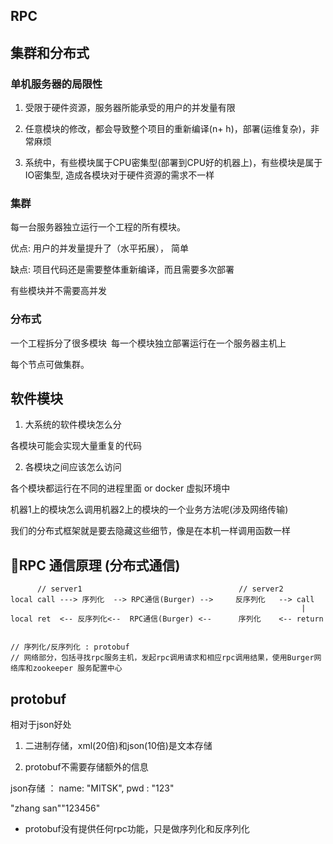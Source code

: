 ## RPC

## 集群和分布式

### 单机服务器的局限性

1. 受限于硬件资源，服务器所能承受的用户的并发量有限

2. 任意模块的修改，都会导致整个项目的重新编译(n+ h)，部署(运维复杂)，非常麻烦

3. 系统中，有些模块属于CPU密集型(部署到CPU好的机器上)，有些模块是属于IO密集型, 造成各模块对于硬件资源的需求不一样

### 集群

每一台服务器独立运行一个工程的所有模块。

优点: 用户的并发量提升了（水平拓展）， 简单

缺点: 项目代码还是需要整体重新编译，而且需要多次部署

有些模块并不需要高并发

### 分布式

一个工程拆分了很多模块 每一个模块独立部署运行在一个服务器主机上

每个节点可做集群。

## 软件模块

1. 大系统的软件模块怎么分

各模块可能会实现大量重复的代码

2. 各模块之间应该怎么访问

各个模块都运行在不同的进程里面 or docker 虚拟环境中

机器1上的模块怎么调用机器2上的模块的一个业务方法呢(涉及网络传输)

我们的分布式框架就是要去隐藏这些细节，像是在本机一样调用函数一样

## RPC 通信原理 (分布式通信)

```
      // server1                                   // server2
local call ---> 序列化  --> RPC通信(Burger) -->     反序列化   --> call 
                                                                 |  
local ret  <-- 反序列化<--  RPC通信(Burger) <--      序列化    <-- return


// 序列化/反序列化 : protobuf 
// 网络部分，包括寻找rpc服务主机，发起rpc调用请求和相应rpc调用结果，使用Burger网络库和zookeeper 服务配置中心
```

## protobuf

相对于json好处

1. 二进制存储，xml(20倍)和json(10倍)是文本存储

2. protobuf不需要存储额外的信息

json存储 ： name: "MITSK", pwd : "123"

"zhang san""123456"

- protobuf没有提供任何rpc功能，只是做序列化和反序列化





